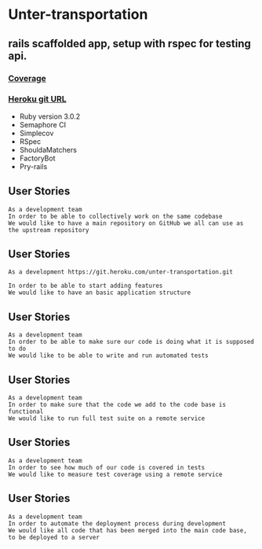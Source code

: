 # Unter-transportation
## rails scaffolded app, setup with rspec for testing api. 

### [Coverage](https://codeclimate.com/github/dorianbuck/unter_challenge)
### [Heroku git URL](https://git.heroku.com/unter-transportation.git)

* Ruby version 3.0.2
* Semaphore CI
* Simplecov
* RSpec
* ShouldaMatchers
* FactoryBot
* Pry-rails



## User Stories
```
As a development team
In order to be able to collectively work on the same codebase
We would like to have a main repository on GitHub we all can use as the upstream repository

```

## User Stories
```
As a development https://git.heroku.com/unter-transportation.git

In order to be able to start adding features
We would like to have an basic application structure 

```

## User Stories
```
As a development team
In order to be able to make sure our code is doing what it is supposed to do
We would like to be able to write and run automated tests

```

## User Stories
```
As a development team
In order to make sure that the code we add to the code base is functional
We would like to run full test suite on a remote service

```

## User Stories
```
As a development team
In order to see how much of our code is covered in tests
We would like to measure test coverage using a remote service 

```

## User Stories
```
As a development team
In order to automate the deployment process during development
We would like all code that has been merged into the main code base, to be deployed to a server

```



